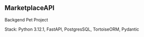 ## MarketplaceAPI

Backgend Pet Project

Stack: Python 3.12.1, FastAPI, PostgresSQL, TortoiseORM, Pydantic
